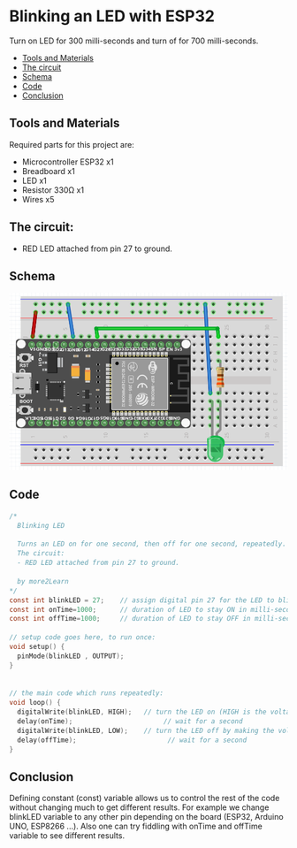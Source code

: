# Blinking an LED with ESP32

Turn on LED for 300 milli-seconds and turn of for 700 milli-seconds.

- [Tools and Materials](#tools-and-materials)
- [The circuit](#the-circuit)
- [Schema](#schema)
- [Code](#code)
- [Conclusion](#conclusion)

## Tools and Materials
Required parts for this project are:
- Microcontroller ESP32 x1
- Breadboard x1
- LED x1
- Resistor 330Ω x1
- Wires x5

## The circuit:
  - RED LED attached from pin 27 to ground.

## Schema
![The Breadboard](./assets/01_BlinkLED_schemaBreadboard.PNG?raw=true)

## Code
```c
/*
  Blinking LED
  
  Turns an LED on for one second, then off for one second, repeatedly.
  The circuit:
  - RED LED attached from pin 27 to ground.
  
  by more2Learn
*/
const int blinkLED = 27;    // assign digital pin 27 for the LED to blink
const int onTime=1000;      // duration of LED to stay ON in milli-seconds
const int offTime=1000;     // duration of LED to stay OFF in milli-seconds

// setup code goes here, to run once:
void setup() {
  pinMode(blinkLED , OUTPUT);
}


// the main code which runs repeatedly:
void loop() {
  digitalWrite(blinkLED, HIGH);   // turn the LED on (HIGH is the voltage level)
  delay(onTime);                       // wait for a second
  digitalWrite(blinkLED, LOW);    // turn the LED off by making the voltage LOW
  delay(offTime);                       // wait for a second
}
```

## Conclusion
Defining constant (const) variable allows us to control the rest of the code without changing much to get different results. For example we change blinkLED variable to any other pin depending on the board (ESP32, Arduino UNO, ESP8266 ...).  Also one can try fiddling with onTime and offTime variable to see different results.
